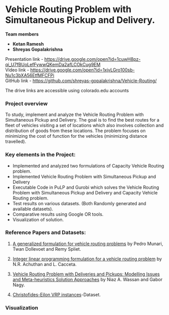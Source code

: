 # Vehicle Routing Problem with Simultaneous Pickup and Delivery.

**Team members**
 - **Ketan Ramesh**
 - **Shreyas Gopalakrishna**

Presentation link - https://drive.google.com/open?id=1cuwH8pz-qi_U7fBUoLefFywwQKemDa2afLCOkCug9EM <br/>
Video link - https://drive.google.com/open?id=1xjvLGro100sb-Nu1c3bXA56EtfMFCFPi <br/>
GitHub link - https://github.com/shreyas-gopalakrishna/Vehicle-Routing/<br/>

The drive links are accessible using colorado.edu accounts 

### **Project overview** <br/>
To study, implement and analyze the Vehicle Routing Problem with Simultaneous Pickup and Delivery. The goal is to find the best routes for a fleet of vehicles visiting a set of locations which also involves collection and distribution of goods from these locations. The problem focuses on minimizing the cost of function for the vehicles (minimizing distance travelled).

### Key elements in the Project:

 - Implemented and analyzed two formulations of Capacity Vehicle Routing problem.
 - Implemented Vehicle Routing Problem with Simultaneous Pickup and Delivery
 - Executable Code in PuLP and Gurobi which solves the Vehicle Routing Problem with Simultaneous Pickup and Delivery and Capacity Vehicle Routing problem.
 - Test results on various datasets. (Both Randomly generated and available datasets).
 - Comparative results using Google OR tools.
 - Visualization of solution.

### Reference Papers and Datasets:
1.  [A generalized formulation for vehicle routing problems](https://arxiv.org/pdf/1606.01935.pdf) by Pedro Munari, Twan Dollevoet and Remy Spliet.
    
2.  [Integer linear programming formulation for a vehicle routing problem](https://doi.org/10.1016/0377-2217(91)90338-V) by N.R. Achuthan and L. Cacceta.
    
3.  [Vehicle Routing Problem with Deliveries and Pickups: Modelling Issues and Meta-heuristics Solution Approaches](https://core.ac.uk/download/pdf/19477982.pdf)  by Niaz A. Wassan and Gabor Nagy.
4. [Christofides-Eilon VRP instances](http://neo.lcc.uma.es/vrp/vrp-instances/capacitated-vrp-instances/)-Dataset.


### Visualization
